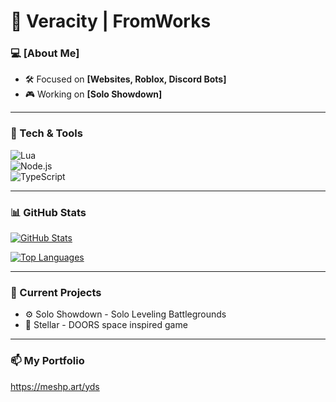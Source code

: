 # 👋 Veracity | FromWorks  

### 💻 [About Me]  

- 🛠️ Focused on **[Websites, Roblox, Discord Bots]**  
- 🎮 Working on **[Solo Showdown]**  

---

### 🚀 Tech & Tools  
![Lua](https://img.shields.io/badge/Lua-2C2D72?style=flat&logo=lua&logoColor=white)  
![Node.js](https://img.shields.io/badge/Node.js-339933?style=flat&logo=node.js&logoColor=white)  
![TypeScript](https://img.shields.io/badge/TypeScript-3178C6?style=flat&logo=typescript&logoColor=white)  

---

### 📊 GitHub Stats  

[![GitHub Stats](https://github-readme-stats.vercel.app/api?username=veraci-ty&show_icons=true&theme=radical)](https://github.com/veraci-ty)  

[![Top Languages](https://github-readme-stats.vercel.app/api/top-langs/?username=veraci-ty&layout=compact&theme=radical)](https://github.com/veraci-ty)  

---

### 📜 Current Projects  
- ⚙️ Solo Showdown - Solo Leveling Battlegrounds
- 💫 Stellar - DOORS space inspired game
---

### 📫 My Portfolio  
https://meshp.art/yds
